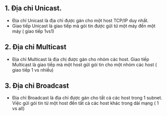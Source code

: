 ## 1. Địa chỉ Unicast.
- Địa chỉ Unicast là địa chỉ được gán cho một host TCP/IP duy nhất.
- Giao tiếp Unicast là giao tiếp mà gói tin được gửi từ một máy đến một máy ( giao tiếp 1vs1)


## 2. Địa chỉ Multicast
- Địa chỉ Multicast là địa chị được gán cho nhóm các host. Giao tiếp Multicast là giao tiếp mà một host gửi gói tin cho một nhóm các host ( giao tiếp 1 vs nhiều) 
## 3. Địa chỉ Broadcast
- Địa chỉ Broadcast là địa chỉ được gán cho tất cả các host trong 1 subnet. Việc gửi gói tin từ một host đến tất cả các host khác trong dải mạng ( 1 vs all)
